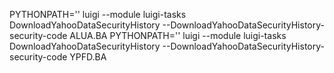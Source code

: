 PYTHONPATH='' luigi --module luigi-tasks DownloadYahooDataSecurityHistory --DownloadYahooDataSecurityHistory-security-code ALUA.BA
PYTHONPATH='' luigi --module luigi-tasks DownloadYahooDataSecurityHistory --DownloadYahooDataSecurityHistory-security-code YPFD.BA
